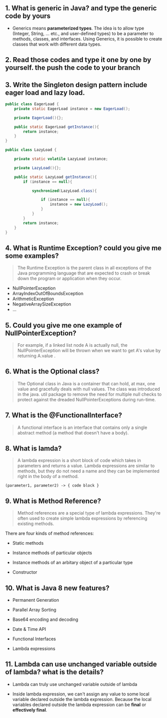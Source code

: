 ## 1.  What is generic in Java?  and type the generic code by yours
- Generics means **parameterized types**. The idea is to allow type (Integer, String, … etc., and user-defined types) to be a parameter to methods, classes, and interfaces. Using Generics, it is possible to create classes that work with different data types.




## 2. Read those codes and type it one by one by yourself. the push the code to your branch


## 3. Write the Singleton design pattern include eager load and lazy load. 

```java
public class EagerLoad {
    private static EagerLoad instance = new EagerLoad();

    private EagerLoad(){};

    public static EagerLoad getInstance(){
        return instance;
    }
}

```

```java
public class LazyLoad {

    private static volatile LazyLoad instance;

    private LazyLoad(){};

    public static LazyLoad getInstance(){
        if (instance == null){

            synchronized(LazyLoad.class){

                if (instance == null){
                    instance = new LazyLoad();
                }
            }
        }
        return instance;
    }
}

```

## 4. What is Runtime Exception? could you give me some examples?
> The Runtime Exception is the parent class in all exceptions of the Java programming language that are expected to crash or break down the program or application when they occur.
- NullPointerException
- ArrayIndexOutOfBoundsException
- ArithmeticException
- NegativeArraySizeException
- ...

## 5. Could you give me one example of NullPointerException?
> For example, if a linked list node A is actually null, the NullPointerException will be thrown when we want to get A's value by returning   A.value .

## 6. What is the Optional class?
> The Optional class in Java is a container that can hold, at max, one value and gracefully deals with null values. The class was introduced in the java. util package to remove the need for multiple null checks to protect against the dreaded NullPointerExceptions during run-time.


## 7. What is the @FunctionalInterface?
> A functional interface is an interface that contains only a single abstract method (a method that doesn't have a body).


## 8. What is lamda?
> A lambda expression is a short block of code which takes in parameters and returns a value. Lambda expressions are similar to methods, but they do not need a name and they can be implemented right in the body of a method.

```
(parameter1, parameter2) -> { code block }
```

## 9. What is Method Reference?
> Method references are a special type of lambda expressions. They're often used to create simple lambda expressions by referencing existing methods.  

There are four kinds of method references:
- Static methods  

- Instance methods of particular objects
- Instance methods of an arbitary object of a particular type
- Constructor

## 10. What is Java 8 new features?
- Permanent Generation

- Parallel Array Sorting
- Base64 encoding and decoding
- Date & Time API
- Functional Interfaces
- Lambda expressions


## 11. Lambda can use unchanged variable outside of lambda? what is the details?
- Lambda can truly use unchanged variable outside of lambda

- Inside lambda expression, we can't assign any value to some local variable declared outside the lambda expression. Because the local variables declared outside the lambda expression can be **final** or **effectively final**.
